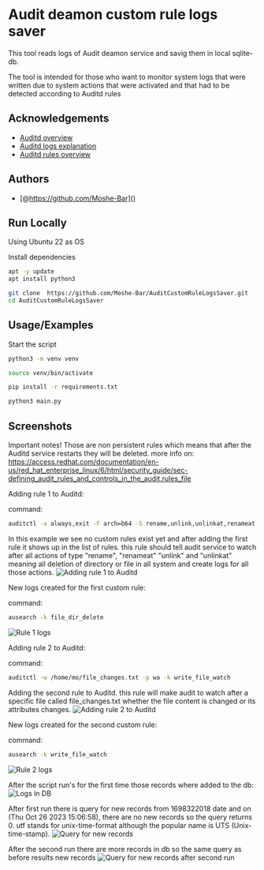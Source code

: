 # Audit deamon custom rule logs saver
This tool reads logs of Audit deamon service and savig them in local sqlite-db.


The tool is intended for those who want to monitor system logs that were written due to system actions that were activated and that had to be detected according to Auditd rules


## Acknowledgements
 - [Auditd overview](https://access.redhat.com/documentation/en-us/red_hat_enterprise_linux/7/html/security_guide/chap-system_auditing)
 - [Auditd logs explanation](https://access.redhat.com/documentation/en-us/red_hat_enterprise_linux/7/html/security_guide/sec-understanding_audit_log_files)
 - [Auditd rules overview](https://access.redhat.com/documentation/en-us/red_hat_enterprise_linux/7/html/security_guide/sec-defining_audit_rules_and_controls)



## Authors


- [@https://github.com/Moshe-Bar]()



## Run Locally

Using Ubuntu 22 as OS

Install dependencies

```bash
apt -y update
apt install python3
```
```bash
git clone  https://github.com/Moshe-Bar/AuditCustomRuleLogsSaver.git
cd AuditCustomRuleLogsSaver
```

## Usage/Examples

Start the script


```bash
python3 -m venv venv
```
```bash
source venv/bin/activate
```
```bash
pip install -r requirements.txt  
```
```bash
python3 main.py
```


## Screenshots

Important notes!
Those are non persistent rules which means that after the Auditd service restarts they will be deleted.
more info on: https://access.redhat.com/documentation/en-us/red_hat_enterprise_linux/6/html/security_guide/sec-defining_audit_rules_and_controls_in_the_audit.rules_file

Adding rule 1 to Auditd:

command: 
```bash
auditctl -a always,exit -F arch=b64 -S rename,unlink,unlinkat,renameat -F key=file_dir_delete 
```

In this example we see no custom rules exist yet and after adding the first rule it shows up in the list of rules.
this rule should tell audit service to watch after all actions of type "rename", "renameat" "unlink" and "unlinkat" meaning all deletion of directory or file in all system and create logs for all those actions.
![Adding rule 1 to Auditd](https://github.com/Moshe-Bar/AuditCustomRuleLogsSaver/blob/develop/screenshots/adding%20rule%201.png)

New logs created for the first custom rule:

command:
```bash
ausearch -k file_dir_delete
```
![Rule 1 logs](https://github.com/Moshe-Bar/AuditCustomRuleLogsSaver/blob/develop/screenshots/rule%201%20logs.png)


Adding rule 2 to Auditd: 

command:
```bash
auditctl -w /home/mo/file_changes.txt -p wa -k write_file_watch
```
 
Adding the second rule to Auditd.
this rule will make audit to watch after a specific file called file_changes.txt whether the file content is changed or its attributes changes. 
![Adding rule 2 to Auditd](https://github.com/Moshe-Bar/AuditCustomRuleLogsSaver/blob/develop/screenshots/adding%20rule%202.png)


New logs created for the second custom rule:

command:
```bash
ausearch -k write_file_watch
```
![Rule 2 logs](https://github.com/Moshe-Bar/AuditCustomRuleLogsSaver/blob/develop/screenshots/rule%202%20logs.png)


After the script run's for the first time those records where added to the db:
![Logs in DB](https://github.com/Moshe-Bar/AuditCustomRuleLogsSaver/blob/develop/screenshots/logs%20in%20db.png)


After first run there is query for new records from 1698322018 date and on (Thu Oct 26 2023 15:06:58), there are no new records so the query returns 0.
utf stands for unix-time-format although the popular name is UTS (Unix-time-stamp).
![Query for new records](https://github.com/Moshe-Bar/AuditCustomRuleLogsSaver/blob/develop/screenshots/before%20second%20run.png)

After the second run there are more records in db so the same query as before results new records
![Query for new records after second run](https://github.com/Moshe-Bar/AuditCustomRuleLogsSaver/blob/develop/screenshots/after%20second%20run.png)

